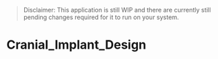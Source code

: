 > Disclaimer: This application is still WIP and there are currently still pending changes required for it to run on your system.

# Cranial_Implant_Design

